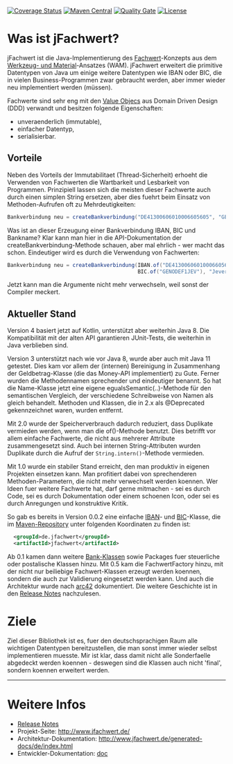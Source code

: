 [![Coverage Status](https://coveralls.io/repos/github/oboehm/jfachwert/badge.svg?branch=master)](https://coveralls.io/github/oboehm/jfachwert)
[![Maven Central](https://maven-badges.herokuapp.com/maven-central/de.jfachwert/jfachwert/badge.svg)](https://maven-badges.herokuapp.com/maven-central/de.jfachwert/jfachwert)
[![Quality Gate](https://sonarcloud.io/api/project_badges/measure?metric=alert_status&project=de.jfachwert:jfachwert)](https://sonarcloud.io/dashboard?id=de.jfachwert%3Ajfachwert)
[![License](https://img.shields.io/badge/License-Apache%202.0-blue.svg)](http://www.apache.org/licenses/LICENSE-2.0.html)

# Was ist jFachwert?

jFachwert ist die Java-Implementierung des [Fachwert](https://de.wikipedia.org/wiki/Werkzeug-_und_Materialansatz#Fachwerte)-Konzepts
aus dem [Werkzeug- und Material](https://de.wikipedia.org/wiki/Werkzeug-_und_Materialansatz)-Ansatzes (WAM).
jFachwert erweitert die primitive Datentypen von Java um einige weitere Datentypen wie IBAN oder BIC, die in
vielen Business-Programmen zwar gebraucht werden, aber immer wieder neu implementiert werden (müssen).

Fachwerte sind sehr eng mit den [Value Objecs](https://de.wikipedia.org/wiki/Value_Object) aus Domain Driven Design (DDD)
verwandt und besitzen folgende Eigenschaften:

* unveraenderlich (immutable),
* einfacher Datentyp,
* serialisierbar.


## Vorteile

Neben des Vorteils der Immutabilitaet (Thread-Sicherheit) erhoeht die Verwenden von Fachwerten die Wartbarkeit und
Lesbarkeit von Programmen. Prinzipiell lassen sich die meisten dieser Fachwerte auch durch einen simplen String
ersetzen, aber dies fuehrt beim Einsatz von Methoden-Aufrufen oft zu Mehrdeutigkeiten:

```java
Bankverbindung neu = createBankverbindung("DE41300606010006605605", "GENODEF1JEV", "Jever Volksbank");
```

Was ist an dieser Erzeugung einer Bankverbindung IBAN, BIC und Bankname? Klar kann man hier in die API-Dokumentation
der createBankverbindung-Methode schauen, aber mal ehrlich - wer macht das schon. Eindeutiger wird es durch die
Verwendung von Fachwerten:

```java
Bankverbindung neu = createBankverbindung(IBAN.of("DE41300606010006605605"), 
                                          BIC.of("GENODEF1JEV"), "Jever Volksbank");
```

Jetzt kann man die Argumente nicht mehr verwechseln, weil sonst der Compiler meckert.


## Aktueller Stand

Version 4 basiert jetzt auf Kotlin, unterstützt aber weiterhin Java 8.
Die Kompatibilität mit der alten API garantieren JUnit-Tests, die weiterhin in Java verblieben sind.

Version 3 unterstützt nach wie vor Java 8, wurde aber auch mit Java 11 getestet.
Dies kam vor allem der (internen) Bereinigung in Zusammenhang der Geldbetrag-Klasse (die das Money-API implementiert) zu Gute.
Ferner wurden die Methodennamen sprechender und eindeutiger benannt.
So hat die Name-Klasse jetzt eine eigene egualsSemantic(..)-Methode für den semantischen Vergleich, der verschiedene Schreibweise von Namen als gleich behandelt.
Methoden und Klassen, die in 2.x als @Deprecated gekennzeichnet waren, wurden entfernt.

Mit 2.0 wurde der Speicherverbrauch dadurch reduziert, dass Duplikate vermieden werden, wenn man die of()-Methode benutzt.
Dies betrifft vor allem einfache Fachwerte, die nicht aus mehrerer Attribute zusammengesetzt sind.
Auch bei internen String-Attributen wurden Duplikate durch die Aufruf der `String.intern()`-Methode vermieden.

Mit 1.0 wurde ein stabiler Stand erreicht, den man produktiv in eigenen Projekten einsetzen kann.
Man profitiert dabei von sprechenderen Methoden-Parametern, die nicht
mehr verwechselt werden koennen. Wer Ideen fuer weitere Fachwerte hat, darf gerne mitmachen - sei es durch Code,
sei es durch Dokumentation oder einem schoenen Icon, oder sei es durch Anregungen und konstruktive Kritik.

So gab es bereits in Version 0.0.2 eine einfache [IBAN](http://jfachwert.de/apidocs/de/jfachwert/bank/IBAN.html)- und 
[BIC](http://jfachwert.de/apidocs/de/jfachwert/bank/BIC.html)-Klasse, die im 
[Maven-Repository](http://search.maven.org/#search%7Cga%7C1%7Cjfachwert)
unter folgenden Koordinaten zu finden ist:

```xml
  <groupId>de.jfachwert</groupId>
  <artifactId>jfachwert</artifactId>
```

Ab 0.1 kamen dann weitere [Bank-Klassen](http://jfachwert.de/apidocs/de/jfachwert/bank/package-summary.html)
sowie Packages fuer steuerliche oder postalische Klassen hinzu.
Mit 0.5 kam die FachwertFactory hinzu, mit der nicht nur beiliebige Fachwert-Klassen erzeugt werden koennen,
sondern die auch zur Validierung eingesetzt werden kann.
Und auch die Architektur wurde nach [arc42](src/main/asciidoc/README.adoc) dokumentiert.
Die weitere Geschichte ist in den [Release Notes](doc/release-notes.adoc) nachzulesen.


# Ziele

Ziel dieser Bibliothek ist es, fuer den deutschsprachigen Raum alle wichtigen Datentypen bereitzustellen, die man
sonst immer wieder selbst implementieren muesste. Mir ist klar, dass damit nicht alle Sonderfaelle abgedeckt werden
koennen - deswegen sind die Klassen auch nicht 'final', sondern koennen erweitert werden.

---

# Weitere Infos

* [Release Notes](CHANGELOG.md)
* Projekt-Seite: http://www.jfachwert.de/
* Architektur-Dokumentation: http://www.jfachwert.de/generated-docs/de/index.html
* Entwickler-Dokumentation: [doc](doc/README.adoc)
